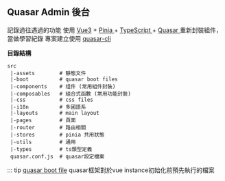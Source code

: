 ## Quasar Admin 後台
記錄過往遇過的功能
使用 [Vue3](https://vuejs.org/) + [Pinia ](https://pinia.vuejs.org/)+ [TypeScript ](https://www.typescriptlang.org/)+ [Quasar ](https://quasar.dev/)
重新封裝組件，當做學習紀錄
專案建立使用 [quasar-cli](https://quasar.dev/start/quasar-cli)

**目錄結構**
``` 
src
 |-assets        # 靜態文件
 |-boot          # quasar boot files
 |-components 	 # 组件 (常用組件封裝)
 |-composables 	 # 組合式函數 (常用功能封裝) 
 |-css           # css files
 |-i18n          # 多國語系
 |-layouts       # main layout
 |-pages         # 頁面
 |-router        # 路由相關
 |-stores        # pinia 共用狀態
 |-utils         # 通用
 |-types         # ts類型定義
 quasar.conf.js  # quasar設定檔案
``` 
::: tip
[quasar boot file](https://quasar.dev/quasar-cli-webpack/boot-files)
quasar框架對於vue instance初始化前預先執行的檔案